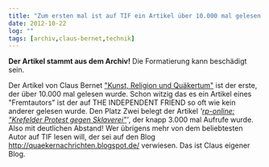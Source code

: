 ```yaml
---
title: "Zum ersten mal ist auf TIF ein Artikel über 10.000 mal gelesen worden"
date: 2012-10-22
log: ""
tags: [archiv,claus-bernet,technik]
---
```

**Der Artikel stammt aus dem Archiv!** Die Formatierung kann beschädigt sein.

Der Artikel von Claus Bernet <a href="">"Kunst, Religion und Quäkertum"</a> ist der erste, der über 10.000 mal gelesen wurde. Schon witzig das es ein Artikel eines "Fremtautors" ist der auf THE INDEPENDENT FRIEND so oft wie kein anderer gelesen wurde. Den Platz Zwei belegt der Artikel <i>'<a href="http://www.the-independent-friend.de/?q=Krefelder_Protest_gegen_Sklaverei">rp-online: "Krefelder Protest gegen Sklaverei"</a>'</i>, der knapp 3.000 mal Aufrufe wurde. Also mit deutlichen Abstand! Wer übrigens mehr von dem beliebtesten Autor auf TIF lesen will, der sei auf den Blog http://quaekernachrichten.blogspot.de/ verwiesen. Das ist Claus eigener Blog.
